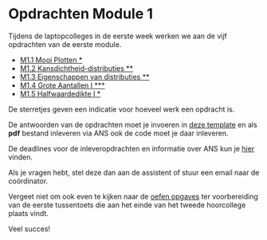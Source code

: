 # Opdrachten Module 1
<!--REF\label{/opdrachten-module-1/opdrachten}-->

Tijdens de laptopcolleges in de eerste week werken we aan de vijf opdrachten van de eerste module.


* [M1.1 Mooi Plotten *](/opdrachten-module-1/mooiplotten)
* [M1.2 Kansdichtheid-distributies \*\*](/opdrachten-module-1/distributies)
* [M1.3 Eigenschappen van distributies \*\*](/opdrachten-module-1/eigenschappen)
* [M1.4 Grote Aantallen I \*\*\*](/opdrachten-module-1/groteaantallen)
* [M1.5 Halfwaardedikte I \*](/opdrachten-module-1/halfwaardedikte)


De sterretjes geven een indicatie voor hoeveel werk een opdracht is. 

De antwoorden van de opdrachten moet je invoeren in [deze template](https://das.mprog.nl/course/12%20Opdrachten%20Module%201/00%20Opdrachten/InlevertemplateModule1.docx) en als **pdf** bestand inleveren via ANS ook de code moet je daar inleveren. 

De deadlines voor de inleveropdrachten en informatie over ANS kun je [hier](/informatie/inleveropdrachten) vinden.


Als je vragen hebt, stel deze dan aan de assistent of stuur een email naar de coördinator.

Vergeet niet om ook even te kijken naar de [oefen opgaves](/tussentoets-i/oefenopgaves) ter voorbereiding van de eerste tussentoets die aan het einde van het tweede hoorcollege plaats vindt.

Veel succes! 

